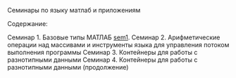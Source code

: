 Семинары по языку матлаб и приложениям

Содержание:

Семинар 1. Базовые типы МАТЛАБ [sem1](./basics/sem1_4/htmls/sem1.html).
Семинар 2. Арифметические операции над массивами и инструменты языка для управления потоком выполнения программы 
Семинар 3. Контейнеры для работы с разнотипными данными
Семинар 4. Контейнеры для работы с разнотипными данными (продолжение)